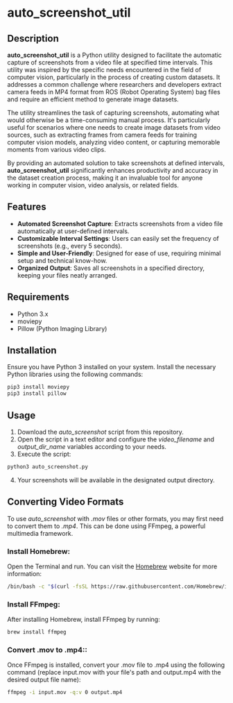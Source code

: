 # auto_screenshot_util

## Description
**auto_screenshot_util** is a Python utility designed to facilitate the automatic capture of screenshots from a video file at specified time intervals. This utility was inspired by the specific needs encountered in the field of computer vision, particularly in the process of creating custom datasets. It addresses a common challenge where researchers and developers extract camera feeds in MP4 format from ROS (Robot Operating System) bag files and require an efficient method to generate image datasets.

The utility streamlines the task of capturing screenshots, automating what would otherwise be a time-consuming manual process. It's particularly useful for scenarios where one needs to create image datasets from video sources, such as extracting frames from camera feeds for training computer vision models, analyzing video content, or capturing memorable moments from various video clips.

By providing an automated solution to take screenshots at defined intervals, **auto_screenshot_util** significantly enhances productivity and accuracy in the dataset creation process, making it an invaluable tool for anyone working in computer vision, video analysis, or related fields.

## Features
- **Automated Screenshot Capture**: Extracts screenshots from a video file automatically at user-defined intervals.
- **Customizable Interval Settings**: Users can easily set the frequency of screenshots (e.g., every 5 seconds).
- **Simple and User-Friendly**: Designed for ease of use, requiring minimal setup and technical know-how.
- **Organized Output**: Saves all screenshots in a specified directory, keeping your files neatly arranged.

## Requirements
- Python 3.x
- moviepy
- Pillow (Python Imaging Library)

## Installation
Ensure you have Python 3 installed on your system. Install the necessary Python libraries using the following commands:

```bash
pip3 install moviepy
pip3 install pillow
```

## Usage
1. Download the *auto_screenshot* script from this repository.
2. Open the script in a text editor and configure the *video_filename* and *output_dir_name* variables according to your needs.
3. Execute the script:
``` bash
python3 auto_screenshot.py
```
4. Your screenshots will be available in the designated output directory.

## Converting Video Formats

To use *auto_screenshot* with *.mov* files or other formats, you may first need to convert them to *.mp4*. This can be done using FFmpeg, a powerful multimedia framework.

### Install Homebrew:
Open the Terminal and run. You can visit the [Homebrew](https://brew.sh/) website for more information:
```bash
/bin/bash -c "$(curl -fsSL https://raw.githubusercontent.com/Homebrew/install/HEAD/install.sh)"
```

### Install FFmpeg:
After installing Homebrew, install FFmpeg by running:
```bash
brew install ffmpeg
```

### Convert .mov to .mp4::
Once FFmpeg is installed, convert your .mov file to .mp4 using the following command (replace input.mov with your file's path and output.mp4 with the desired output file name):
```bash
ffmpeg -i input.mov -q:v 0 output.mp4
```

